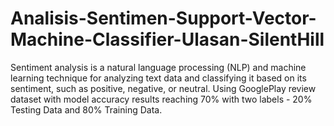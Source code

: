 # Analisis-Sentimen-Support-Vector-Machine-Classifier-Ulasan-SilentHill
Sentiment analysis is a natural language processing (NLP) and machine learning technique for analyzing text data and classifying it based on its sentiment, such as positive, negative, or neutral. Using GooglePlay review dataset with model accuracy results reaching 70% with two labels - 20% Testing Data and 80% Training Data.
